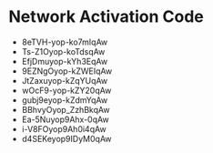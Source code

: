 # Network Activation Code
* 8eTVH-yop-ko7mIqAw
* Ts-Z1Oyop-koTdsqAw
* EfjDmuyop-kYh3EqAw
* 9EZNgOyop-kZWEIqAw
* JtZaxuyop-kZqYUqAw
* wOcF9-yop-kZY20qAw
* gubj9eyop-kZdmYqAw
* BBhvyOyop_ZzhBkqAw
* Ea-5Nuyop9Ahx-0qAw
* i-V8FOyop9Ah0i4qAw
* d4SEKeyop9IDyM0qAw